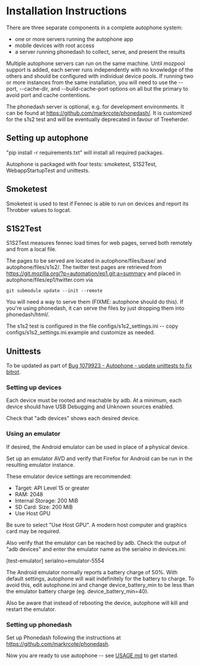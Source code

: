 # Installation Instructions

There are three separate components in a complete autophone system:

- one or more servers running the autophone app
- mobile devices with root access
- a server running phonedash to collect, serve, and present the results

Multiple autophone servers can run on the same machine. Until mozpool
support is added, each server runs independently with no knowledge of
the others and should be configured with individual device pools. If
running two or more instances from the same installation, you will
need to use the --port, --cache-dir, and --build-cache-port options on
all but the primary to avoid port and cache contentions.

The phonedash server is optional, e.g. for development environments. It can
be found at https://github.com/markrcote/phonedash/. It is customized for
the s1s2 test and will be eventually deprecated in favour of Treeherder.


## Setting up autophone

"pip install -r requirements.txt" will install all required packages.

Autophone is packaged with four tests: smoketest, S1S2Test,
WebappStartupTest and unittests.

## Smoketest

Smoketest is used to test if Fennec is able to run on devices and report
its Throbber values to logcat.

## S1S2Test

S1S2Test measures fennec load times for web pages,
served both remotely and from a local file.

The pages to be served are located in autophone/files/base/ and
autophone/files/s1s2/. The twitter test pages are retrieved from
https://git.mozilla.org/?p=automation/ep1.git;a=summary and placed in
autophone/files/ep1/twitter.com via

    git submodule update --init --remote

You will need a way to serve them (FIXME: autophone should do
this). If you're using phonedash, it can serve the files by just
dropping them into phonedash/html/.

The s1s2 test is configured in the file configs/s1s2_settings.ini -- copy
configs/s1s2_settings.ini.example and customize as needed.

## Unittests

To be updated as part of
[Bug 1079923 - Autophone - update unittests to fix bitrot](https://bugzilla.mozilla.org/show_bug.cgi?id=1079923).

<!--
<del>
The unittests also require a local installation of the XRE and the utility
programs such as xpcshell. A local build of Firefox can be used.

In order to process crash minidumps, you will also need a local
installation of breakpad's minidump_stackwalk. You can build
minidump_stack via:

    svn checkout http://google-breakpad.googlecode.com/svn/trunk/ google-breakpad-read-only
    cd google-breakpad-read-only
    if [[ $(uname) == "Darwin" ]]; then
        CC=clang CXX=clang++ ./configure
    else
       CXXFLAGS="-g -O1" ./configure
    fi
    make
    sudo make install

Once you have the XRE, utility programs and minidump_stack installed, change
configs/unittest_default.ini to point to your local environment.
</del>
-->

### Setting up devices ###

Each device must be rooted and reachable by adb. At a minimum, each
device should have USB Debugging and Unknown sources enabled.

Check that "adb devices" shows each desired device.

### Using an emulator ###

If desired, the Android emulator can be used in place of a physical device.

Set up an emulator AVD and verify that Firefox for Android can be run in
the resulting emulator instance.

These emulator device settings are recommended:
 - Target: API Level 15 or greater
 - RAM: 2048
 - Internal Storage: 200 MiB
 - SD Card: Size: 200 MiB
 - Use Host GPU

Be sure to select "Use Host GPU". A modern host computer and graphics card
may be required.

Also verify that the emulator can be reached by adb. Check the output of
"adb devices" and enter the emulator name as the serialno in devices.ini:

[test-emulator]
serialno=emulator-5554

The Android emulator normally reports a battery charge of 50%. With default
settings, autophone will wait indefinitely for the battery to charge. To
avoid this, edit autophone.ini and change device_battery_min to be less
than the emulator battery charge (eg. device_battery_min=40).

Also be aware that instead of rebooting the device, autophone will kill
and restart the emulator.

### Setting up phonedash ###

Set up Phonedash following the instructions at
https://github.com/markrcote/phonedash.

Now you are ready to use autophone -- see [USAGE.md](USAGE.md) to get started.
